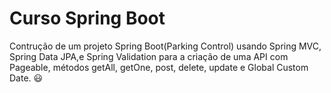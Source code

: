 # Curso Spring Boot

Contrução de um projeto Spring Boot(Parking Control) usando Spring MVC, Spring Data JPA,e Spring Validation para a criação de uma API com Pageable, métodos getAll, getOne, post, delete, update e Global Custom Date. :smiley:
